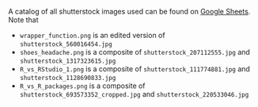 A catalog of all shutterstock images used can be found on [Google Sheets](https://docs.google.com/spreadsheets/d/1gmapY82wFKvCuY9tSXi4UQeoEfswbhIR-3e4RGUuMKg/edit#gid=1673427429). Note that

* `wrapper_function.png` is an edited version of `shutterstock_560016454.jpg`
* `shoes_headache.png` is a composite of `shutterstock_207112555.jpg` and `shutterstock_1317323615.jpg`
* `R_vs_RStudio_1.png` is a composite of `shutterstock_111774881.jpg` and `shutterstock_1128690833.jpg`
* `R_vs_R_packages.png` is a composite of `shutterstock_693573352_cropped.jpg` and `shutterstock_220533046.jpg`
